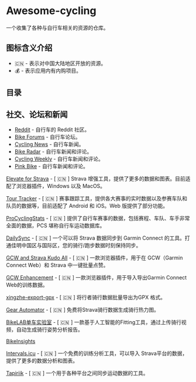# Awesome-cycling

一个收集了各种与自行车相关的资源的仓库。

## 图标含义介绍

- :cn: - 表示对中国大陆地区开放的资源。
- :moneybag: - 表示应用内有内购项目。

## 目录

## 社交、论坛和新闻

- [Reddit](https://www.reddit.com/r/bicycling/) - 自行车的 Reddit 社区。
- [Bike Forums](http://www.bikeforums.net/) - 自行车论坛。
- [Cycling News](http://www.cyclingnews.com/) - 自行车新闻。
- [Bike Radar](http://www.bikeradar.com/) - 自行车新闻和评论。
- [Cycling Weekly](http://www.cyclingweekly.co.uk/) - 自行车新闻和评论。
- [Pink Bike](http://www.pinkbike.com/) - 自行车新闻和评论。

[Elevate for Strava](https://github.com/thomaschampagne/elevate) - [ :cn: ] Strava 增强工具，提供了更多的数据和图表。目前适配了浏览器插件，Windows 以及 MacOS。

[Tour Tracker](https://live.thetourtracker.com/) - [ :cn: ] 赛事跟踪工具，提供各大赛事的实时数据以及参赛车队和队员的数据等，目前适配了 Android 和 iOS。Web 版提供了部分功能。

[ProCyclingStats](https://www.procyclingstats.com/) - [ :cn: ] 提供了自行车赛事的数据，包括赛程、车队、车手非常全面的数据，PCS 堪称自行车运动数据库。

[DailySync](https://gitlab.com/gooin/dailysync) - [ :cn: ] 一个可以将 Strava 数据同步到 Garmin Connect 的工具。打通佳明中国区与国际区，您的骑行/跑步数据时刻保持同步。

[GCW and Strava Kudo All](https://github.com/Likenttt/gcw-strava-kudo-all) - [ :cn: ] 一款浏览器插件，用于在 GCW（Garmin Connect Web）和 Strava 中一键批量点赞。

[GCW Enhancement](https://chromewebstore.google.com/detail/gcw-enhancement/kekllebheolphbonigihnnbakpobfcpo) - [ :cn: ] 一款浏览器插件，用于导入导出Garmin Connect Web的训练数据。

[xingzhe-export-gpx](https://github.com/weaming/xingzhe-export-gpx) - [ :cn: ] 将行者骑行数据批量导出为GPX 格式。

[Gear Automator](https://www.gearaut.com/heatmap) - [ :cn: ] 免费将Strava骑行数据生成骑行热力图。

[BikeLAB单车实验室](https://bikelab.cn/ai-bike-fitting/) - [ :cn: ] 一款基于人工智能的Fitting工具，通过上传骑行视频，自动生成骑行姿势分析报告。

[BikeInsights](https://bikeinsights.com)

[Intervals.icu](https://intervals.icu/) - [ :cn: ] 一个免费的训练分析工具，可以导入 Strava平台的数据，提供了更多的数据分析和图表。

[Tapiriik](https://tapiriik.com/) - [ :cn: ] 一个用于各种平台之间同步运动数据的工具。